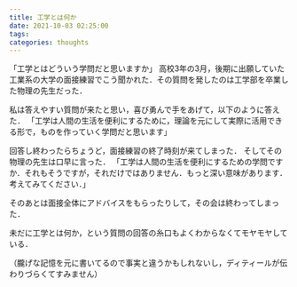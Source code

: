 ```yaml
---
title: 工学とは何か
date: 2021-10-03 02:25:00
tags:
categories: thoughts
---
```


「工学とはどういう学問だと思いますか」
高校3年の3月，後期に出願していた工業系の大学の面接練習でこう聞かれた．その質問を発したのは工学部を卒業した物理の先生だった．

私は答えやすい質問が来たと思い，喜び勇んで手をあげて，以下のように答えた．
「工学は人間の生活を便利にするために，理論を元にして実際に活用できる形で，ものを作っていく学問だと思います」

回答し終わったらちょうど，面接練習の終了時刻が来てしまった．
そしてその物理の先生は口早に言った．
「工学は人間の生活を便利にするための学問ですか．それもそうですが，それだけではありません．もっと深い意味があります．考えてみてください．」

そのあとは面接全体にアドバイスをもらったりして，その会は終わってしまった．

未だに工学とは何か，という質問の回答の糸口もよくわからなくてモヤモヤしている．



（朧げな記憶を元に書いてるので事実と違うかもしれないし，ディティールが伝わりづらくてすみません）